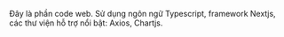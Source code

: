 Đây là phần code web.
Sử dụng ngôn ngữ Typescript, framework Nextjs, các thư viện hỗ trợ nổi bật: Axios, Chartjs.

